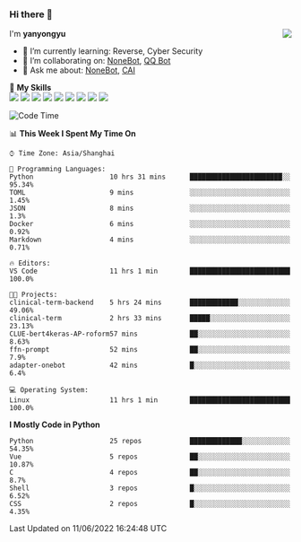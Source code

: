### Hi there 👋

<a href="#">
  <img align="right" src="https://github-readme-stats.vercel.app/api?username=yanyongyu&count_private=true&show_icons=true&bg_color=15,f2f7fd,E0EAFC" />
</a>

I'm **yanyongyu**

- 🌱 I’m currently learning: Reverse, Cyber Security
- 👯 I’m collaborating on: [NoneBot](https://github.com/nonebot), [QQ Bot](https://github.com/Mrs4s/go-cqhttp)
- 💬 Ask me about: [NoneBot](https://github.com/nonebot), [CAI](https://github.com/cscs181/CAI)

🌟 **My Skills**  
![](https://img.shields.io/badge/-Python-3e74a2?style=flat-square&logo=Python&logoColor=fff)
![](https://img.shields.io/badge/-Node.js-339933?style=flat-square&logo=Node.js&logoColor=fff)
![](https://img.shields.io/badge/-Vue-4fc08d?style=flat-square&logo=Vue.js&logoColor=fff)
![](https://img.shields.io/badge/-React-2d98ce?style=flat-square&logo=React&logoColor=fff)
![](https://img.shields.io/badge/-Docker-2496ED?style=flat-square&logo=Docker&logoColor=fff)
![](https://img.shields.io/badge/-Linux-000000?style=flat-square&logo=Linux&logoColor=fff)
![](https://img.shields.io/badge/-MySQL-4479A1?style=flat-square&logo=MySQL&logoColor=fff)
![](https://img.shields.io/badge/-Redis-DC382D?style=flat-square&logo=Redis&logoColor=fff)
![](https://img.shields.io/badge/-MongoDB-47A248?style=flat-square&logo=MongoDB&logoColor=fff)

<!--START_SECTION:waka-->
![Code Time](http://img.shields.io/badge/Code%20Time-0%20secs-blue)

📊 **This Week I Spent My Time On** 

```text
⌚︎ Time Zone: Asia/Shanghai

💬 Programming Languages: 
Python                   10 hrs 31 mins      ███████████████████████░░   95.34% 
TOML                     9 mins              ░░░░░░░░░░░░░░░░░░░░░░░░░   1.45% 
JSON                     8 mins              ░░░░░░░░░░░░░░░░░░░░░░░░░   1.3% 
Docker                   6 mins              ░░░░░░░░░░░░░░░░░░░░░░░░░   0.92% 
Markdown                 4 mins              ░░░░░░░░░░░░░░░░░░░░░░░░░   0.71%

🔥 Editors: 
VS Code                  11 hrs 1 min        █████████████████████████   100.0%

🐱‍💻 Projects: 
clinical-term-backend    5 hrs 24 mins       ████████████░░░░░░░░░░░░░   49.06% 
clinical-term            2 hrs 33 mins       █████░░░░░░░░░░░░░░░░░░░░   23.13% 
CLUE-bert4keras-AP-roform57 mins             ██░░░░░░░░░░░░░░░░░░░░░░░   8.63% 
ffn-prompt               52 mins             ██░░░░░░░░░░░░░░░░░░░░░░░   7.9% 
adapter-onebot           42 mins             █░░░░░░░░░░░░░░░░░░░░░░░░   6.4%

💻 Operating System: 
Linux                    11 hrs 1 min        █████████████████████████   100.0%

```

**I Mostly Code in Python** 

```text
Python                   25 repos            █████████████░░░░░░░░░░░░   54.35% 
Vue                      5 repos             ██░░░░░░░░░░░░░░░░░░░░░░░   10.87% 
C                        4 repos             ██░░░░░░░░░░░░░░░░░░░░░░░   8.7% 
Shell                    3 repos             █░░░░░░░░░░░░░░░░░░░░░░░░   6.52% 
CSS                      2 repos             █░░░░░░░░░░░░░░░░░░░░░░░░   4.35%

```



 Last Updated on 11/06/2022 16:24:48 UTC
<!--END_SECTION:waka-->
